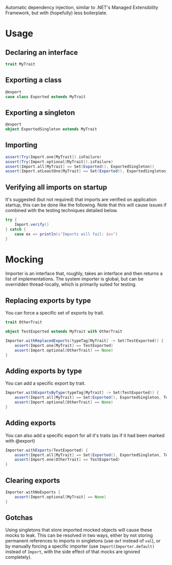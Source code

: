 Automatic dependency injection, similar to .NET's Managed Extensibility Framework, but with (hopefully) less boilerplate.

Usage
=====

Declaring an interface
----------------------

```scala
trait MyTrait
```

Exporting a class
-----------------

```scala
@export
case class Exported extends MyTrait
```

Exporting a singleton
---------------------

```scala
@export
object ExportedSingleton extends MyTrait
```

Importing
---------

```scala
assert(Try(Import.one[MyTrait]).isFailure)
assert(Try(Import.optional[MyTrait]).isFailure)
assert(Import.all[MyTrait] == Set(Exported(), ExportedSingleton))
assert(Import.atLeastOne[MyTrait] == Set(Exported(), ExportedSingleton))
```

Verifying all imports on startup
--------------------------------

It's suggested (but not required) that imports are verified on application startup, this can be done like the following. Note that this will cause issues if combined with the testing techniques detailed below.

```scala
try {
    Import.verify()
} catch {
    case ex => println(s"Imports will fail: $ex")
}
```

Mocking
=======

Importer is an interface that, roughly, takes an interface and then returns a list of implementations. The system importer is global, but can be overridden thread-locally, which is primarily suited for testing.

Replacing exports by type
-------------------------

You can force a specific set of exports by trait.

```scala
trait OtherTrait

object TestExported extends MyTrait with OtherTrait

Importer.withReplacedExports(typeTag[MyTrait] -> Set(TestExported)) {
    assert(Import.one[MyTrait] == TestExported)
    assert(Import.optional[OtherTrait] == None)
}
```

Adding exports by type
----------------------

You can add a specific export by trait.

```scala
Importer.withExportsByType(typeTag[MyTrait] -> Set(TestExported)) {
    assert(Import.all[MyTrait] == Set(Exported(), ExportedSingleton, TestExported))
    assert(Import.optional[OtherTrait] == None)
}
```

Adding exports
-------------

You can also add a specific export for all it's traits (as if it had been marked with @export)

```scala
Importer.withExports(TestExported) {
    assert(Import.all[MyTrait] == Set(Exported(), ExportedSingleton, TestExported))
    assert(Import.one[OtherTrait] == TestExported)
}
```

Clearing exports
----------------

```scala
Importer.withNoExports {
    assert(Import.optional[MyTrait] == None)
}
```

Gotchas
-------

Using singletons that store imported mocked objects will cause these mocks to leak. This can be resolved in two ways, either by not storing permanent references to imports in singletons (use `def` instead of `val`), or by manually forcing a specific importer (use `Import(Importer.default)` instead of `Import`, with the side effect of that mocks are ignored completely).
